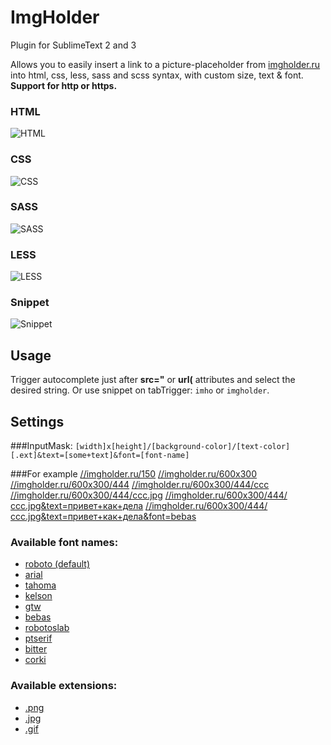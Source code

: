 # ImgHolder

Plugin for SublimeText 2 and 3

Allows you to easily insert a link to a picture-placeholder from [imgholder.ru](http://imgholder.ru/) into html, css, less, sass and scss syntax, with custom size, text & font. **Support for http or https.**

### HTML
![HTML](https://dl.dropboxusercontent.com/u/8142395/imgholder/1.png "HTML completions")
### CSS
![CSS](https://dl.dropboxusercontent.com/u/8142395/imgholder/2.png "CSS completions")
### SASS
![SASS](https://dl.dropboxusercontent.com/u/8142395/imgholder/3.png "SASS or SCSS completions")
### LESS
![LESS](https://dl.dropboxusercontent.com/u/8142395/imgholder/4.png "LESS completions")
### Snippet
![Snippet](https://dl.dropboxusercontent.com/u/8142395/imgholder/5.png "Snippet")

## Usage

Trigger autocomplete just after **src="** or **url(** attributes and select the desired string. Or use snippet on tabTrigger: `imho` or `imgholder`.

## Settings

###InputMask:
`[width]x[height]/[background-color]/[text-color][.ext]&text=[some+text]&font=[font-name]`

###For example
[//imgholder.ru/150](https://imgholder.ru/150)
[//imgholder.ru/600x300](https://imgholder.ru/600x300)
[//imgholder.ru/600x300/444](https://imgholder.ru/600x300/444)
[//imgholder.ru/600x300/444/ссс](https://imgholder.ru/600x300/444/ссс)
[//imgholder.ru/600x300/444/ссс.jpg](https://imgholder.ru/600x300/444/ссс.jpg)
[//imgholder.ru/600x300/444/ссс.jpg&text=привет+как+дела](https://imgholder.ru/600x300/444/ссс.jpg&text=привет+как+дела)
[//imgholder.ru/600x300/444/ссс.jpg&text=привет+как+дела&font=bebas](https://imgholder.ru/600x300/444/ссс.jpg&text=привет+как+дела&font=bebas)


### Available font names:
- [roboto (default)](https://imgHolder.ru/300&font=roboto)
- [arial](https://imgHolder.ru/300&font=arial)
- [tahoma](https://imgHolder.ru/300&font=tahoma)
- [kelson](https://imgHolder.ru/300&font=kelson)
- [gtw](https://imgHolder.ru/300&font=gtw)
- [bebas](https://imgHolder.ru/300&font=bebas)
- [robotoslab](https://imgHolder.ru/300&font=robotoslab)
- [ptserif](https://imgHolder.ru/300&font=ptserif)
- [bitter](https://imgHolder.ru/300&font=bitter)
- [corki](https://imgHolder.ru/300&font=corki)

### Available extensions: 
- [.png](https://imgHolder.ru/300.png)
- [.jpg](https://imgHolder.ru/300.jpg)
- [.gif](https://imgHolder.ru/300.gif)

